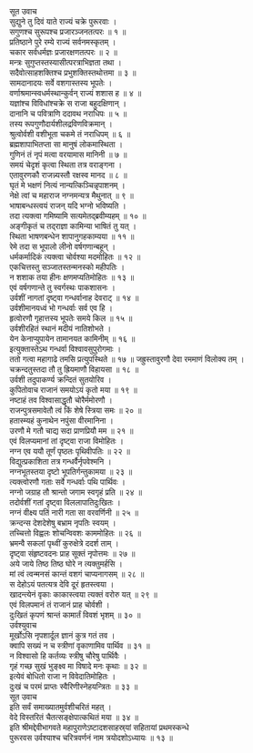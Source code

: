 सूत उवाच  
सुद्युने तु दिवं याते राज्यं चक्रे पुरूरवाः ।  
सगुणश्च सुरूपश्च प्रजारञ्जनतत्परः ॥ १ ॥  
प्रतिष्ठाने पुरे रम्ये राज्यं सर्वनमस्कृतम् ।  
चकार सर्वधर्मज्ञः प्रजारक्षणतत्परः ॥ २ ॥  
मन्त्रः सुगुप्तस्तस्यासीत्परत्राभिज्ञता तथा ।  
सदैवोत्साहशक्तिश्च प्रभुशक्तिस्तथोत्तमा ॥ ३ ॥  
सामदानादयः सर्वे वशगास्तस्य भूपतेः ।  
वर्णाश्रमान्स्वधर्मस्थान्कुर्वन् राज्यं शशास ह ॥ ४ ॥  
यज्ञांश्च विविधांश्चक्रे स राजा बहुदक्षिणान् ।  
दानानि च पवित्राणि ददावथ नराधिपः ॥ ५ ॥  
तस्य रूपगुणौदार्यशीलद्रविणविक्रमान् ।  
श्रुत्वोर्वशी वशीभूता चकमे तं नराधिपम् ॥ ६ ॥  
ब्रह्मशापाभितप्ता सा मानुषं लोकमास्थिता ।  
गुणिनं तं नृपं मत्वा वरयामास मानिनी ॥ ७ ॥  
समयं चेदृशं कृत्वा स्थिता तत्र वराङ्गना ।  
एतावुरणकौ राजन्न्यस्तौ रक्षस्व मानद ॥ ८ ॥  
घृतं मे भक्षणं नित्यं नान्यत्किञ्चिन्नृपाशनम् ।  
नेक्षे त्वां च महाराज नग्नमन्यत्र मैथुनात् ॥ ९ ॥  
भाषाबन्धस्त्वयं राजन् यदि भग्नो भविष्यति ।  
तदा त्यक्त्वा गमिष्यामि सत्यमेतद्‌ब्रवीम्यहम् ॥ १० ॥  
अङ्गीकृतं च तद्‌राज्ञा कामिन्या भाषितं तु यत् ।  
स्थिता भाषणबन्धेन शापानुगहकाम्यया ॥ ११ ॥  
रेमे तदा स भूपालो लीनो वर्षगणान्बहून् ।  
धर्मकर्मादिकं त्यक्त्वा चोर्वश्या मदमोहितः ॥ १२ ॥  
एकचित्तस्तु सञ्जातस्तन्मनस्को महीपतिः ।  
न शशाक तया हीनः क्षणमप्यतिमोहितः ॥ १३ ॥  
एवं वर्षगणान्ते तु स्वर्गस्थः पाकशासनः ।  
उर्वशीं नागतां दृष्ट्वा गन्धर्वानाह देवराट् ॥ १४ ॥  
उर्वशीमानयध्वं भो गन्धर्वाः सर्व एव हि ।  
हृत्वोरणौ गृहात्तस्य भूपतेः समये किल ॥ १५ ॥  
उर्वशीरहितं स्थानं मदीयं नातिशोभते ।  
येन केनाप्युपायेन तामानयत कामिनीम् ॥ १६ ॥  
इत्युक्तास्तेऽथ गन्धर्वा विश्वावसुपुरोगमाः ।  
ततो गत्वा महागाढे तमसि प्रत्युपस्थिते ॥ १७ ॥
जह्रुस्तावुरणौ देवा रममाणं विलोक्य तम् ।  
चक्रन्दतुस्तदा तौ तु ह्रियमाणौ विहायसा ॥ १८ ॥  
उर्वशी तदुपाकर्ण्य क्रन्दितं सुतयोरिव ।  
कुपितोवाच राजानं समयोऽयं कृतो मया ॥ १९ ॥  
नष्टाहं तव विश्वासाद्धृतौ चोरैर्ममोरणौ ।  
राजन्पुत्रसमावेतौ त्वं किं शेषे स्त्रिया समः ॥ २० ॥  
हतास्म्यहं कुनाथेन नपुंसा वीरमानिना ।  
उरणौ मे गतौ चाद्य सदा प्राणप्रियौ मम ॥ २१ ॥  
एवं विलप्यमानां तां दृष्ट्वा राजा विमोहितः ।  
नग्न एव ययौ तूर्णं पृष्ठतः पृथिवीपतिः ॥ २२ ॥  
विद्युत्प्रकाशिता तत्र गन्धर्वैर्नृपवेश्मनि ।  
नग्नभूतस्तया दृष्टो भूपतिर्गन्तुकामया ॥ २३ ॥  
त्यक्त्वोरणौ गताः सर्वे गन्धर्वाः पथि पार्थिवः ।  
नग्नो जग्राह तौ श्रान्तो जगाम स्वगृहं प्रति ॥ २४ ॥  
तदोर्वशीं गतां दृष्ट्वा विललापातिदुःखितः ।  
नग्नं वीक्ष्य पतिं नारी गता सा वरवर्णिनी ॥ २५ ॥  
क्रन्दन्स देशदेशेषु बभ्राम नृपतिः स्वयम् ।  
तच्चित्तो विह्वलः शोचन्विवशः काममोहितः ॥ २६ ॥  
भ्रमन्वै सकलां पृथ्वीं कुरुक्षेत्रे ददर्श ताम् ।  
दृष्ट्वा संहृष्टवदनः प्राह सूक्तं नृपोत्तमः ॥ २७ ॥  
अये जाये तिष्ठ तिष्ठ घोरे न त्यक्तुमर्हसि ।  
मां त्वं त्वन्मनसं कान्तं वशगं चाप्यनागसम् ॥ २८ ॥  
स देहोऽयं पतत्यत्र देवि दूरं हृतस्त्वया ।  
खादन्त्येनं वृकाः काकास्त्वया त्यक्तं वरोरु यत् ॥ २९ ॥  
एवं विलपमानं तं राजानं प्राह चोर्वशी ।  
दुःखितं कृपणं श्रान्तं कामार्तं विवशं भृशम् ॥ ३० ॥  
उर्वश्युवाच  
मूर्खोऽसि नृपशार्दूल ज्ञानं कुत्र गतं तव ।  
क्वापि सख्यं न च स्त्रीणां वृकाणामिव पार्थिव ॥ ३१ ॥  
न विश्वासो हि कर्तव्यः स्त्रीषु चौरेषु पार्थिवैः ।  
गृहं गच्छ सुखं भुङ्क्ष्व मा विषादे मनः कृथाः ॥ ३२ ॥  
इत्येवं बोधितो राजा न विवेदातिमोहितः ।  
दुःखं च परमं प्राप्तः स्वैरिणीस्नेहयन्त्रितः ॥ ३३ ॥  
सूत उवाच  
इति सर्वं समाख्यातमुर्वशीचरितं महत् ।  
वेदे विस्तरितं चैतत्सङ्क्षेपात्कथितं मया ॥ ३४ ॥  
इति श्रीमद्देवीभागवते महापुराणेऽष्टादशसाहस्र्यां सहितायां प्रथमस्कन्धे  
पुरूरवस उर्वश्याश्च चरित्रवर्णनं नाम त्रयोदशोऽध्यायः ॥ १३ ॥
